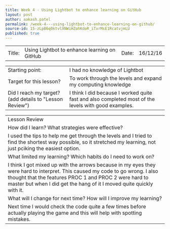 ```yaml
---
title: Week 4 - Using Lightbot to enhance learning on GitHub
layout: post
author: aakash.patel
permalink: /week-4---using-lightbot-to-enhance-learning-on-github/
source-id: 15-zLpB6q0ktvlXNWiHZohKdoR_iTxrMsE1RcatvjmLU
published: true
---
```

<table>
  <tr>
    <td>Title:  </td>
    <td>Using Lightbot to enhance learning on GitHub</td>
    <td> Date:  </td>
    <td>16/12/16</td>
  </tr>
</table>


<table>
  <tr>
    <td>Starting point:</td>
    <td>I had no knowledge of Lightbot</td>
  </tr>
  <tr>
    <td>Target for this lesson?</td>
    <td>To work through the levels and expand my computing knowledge</td>
  </tr>
  <tr>
    <td>Did I reach my target? 
(add details to "Lesson Review")</td>
    <td>I think I did because I worked quite fast and also completed most of the levels with good examples.</td>
  </tr>
</table>


<table>
  <tr>
    <td>Lesson Review</td>
  </tr>
  <tr>
    <td>How did I learn? What strategies were effective? </td>
  </tr>
  <tr>
    <td>I used the tips to help me get through the levels and I tried to find the shortest way possible, so it stretched my learning, not just pciking the easiest option.</td>
  </tr>
  <tr>
    <td>What limited my learning? Which habits do I need to work on? </td>
  </tr>
  <tr>
    <td>I think I got mixed up with the arrows because in my eyes they were hard to interpret. This caused my code to go wrong. I also thought that the features PROC 1 and PROC 2 were hard to master but when I did get the hang of it I moved quite quickly with it. </td>
  </tr>
  <tr>
    <td>What will I change for next time? How will I improve my learning?</td>
  </tr>
  <tr>
    <td>Next time I would check the code quite a few times before actually playing the game and this will help with spotting mistakes. </td>
  </tr>
</table>


